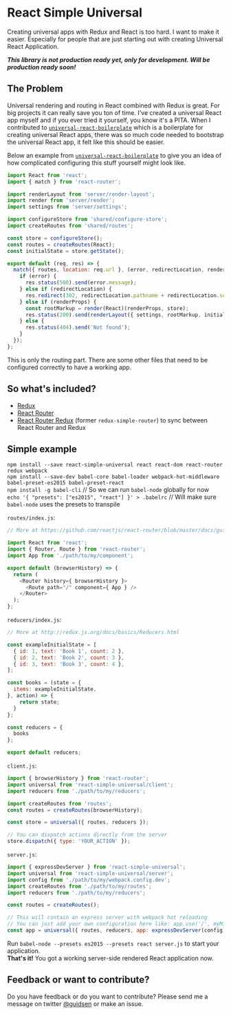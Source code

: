 # React Simple Universal
Creating universal apps with Redux and React is too hard. I want to make it easier. Especially for people that are just starting out with creating Universal React Application.

_**This library is not production ready yet, only for development. Will be production ready soon!**_

## The Problem
Universal rendering and routing in React combined with Redux is great. For big projects it can really save you ton of time.
I've created a universal React app myself and if you ever tried it yourself, you know it's a PITA. 
When I contributed to [`universal-react-boilerplate`](https://github.com/cloverfield-tools/universal-react-boilerplate) which is a boilerplate for creating universal React apps, there was so much code needed to bootstrap the universal React app, it felt like this should be easier.

Below an example from [`universal-react-boilerplate`](https://github.com/cloverfield-tools/universal-react-boilerplate) to give you an idea of how complicated configuring this stuff yourself might look like.

```javascript
import React from 'react';
import { match } from 'react-router';

import renderLayout from 'server/render-layout';
import render from 'server/render';
import settings from 'server/settings';

import configureStore from 'shared/configure-store';
import createRoutes from 'shared/routes';

const store = configureStore();
const routes = createRoutes(React);
const initialState = store.getState();

export default (req, res) => {
  match({ routes, location: req.url }, (error, redirectLocation, renderProps) => {
    if (error) {
      res.status(500).send(error.message);
    } else if (redirectLocation) {
      res.redirect(302, redirectLocation.pathname + redirectLocation.search);
    } else if (renderProps) {
      const rootMarkup = render(React)(renderProps, store);
      res.status(200).send(renderLayout({ settings, rootMarkup, initialState }));
    } else {
      res.status(404).send('Not found');
    }
  });
};
```

This is only the routing part. There are some other files that need to be configured correctly to have a working app.

## So what's included?
- [Redux](https://github.com/rackt/redux)
- [React Router](https://github.com/rackt/react-router)
- [React Router Redux](https://github.com/rackt/react-router-redux) (former `redux-simple-router`) to sync between React Router and Redux

## Simple example

`npm install --save react-simple-universal react react-dom react-router redux webpack`  
`npm install --save-dev babel-core babel-loader webpack-hot-middleware babel-preset-es2015 babel-preset-react`  
`npm install -g babel-cli` // So we can run `babel-node` globally for now  
`echo '{ "presets": ["es2015", "react"] }' > .babelrc` // Will make sure `babel-node` uses the presets to transpile

`routes/index.js`:
```javascript
// More at https://github.com/reactjs/react-router/blob/master/docs/guides/RouteConfiguration.md

import React from 'react';
import { Router, Route } from 'react-router';
import App from './path/to/my/component';

export default (browserHistory) => {
  return (
    <Router history={ browserHistory }>
      <Route path="/" component={ App } />
    </Router>
  );
};
```

`reducers/index.js`:
```javascript
// More at http://redux.js.org/docs/basics/Reducers.html

const exampleInitialState = [
  { id: 1, text: 'Book 1', count: 2 },
  { id: 2, text: 'Book 2', count: 3 },
  { id: 3, text: 'Book 3', count: 4 },
];

const books = (state = {
  items: exampleInitialState,
}, action) => {
    return state;
  }
};

const reducers = {
  books
};

export default reducers;
```

`client.js`:
```javascript
import { browserHistory } from 'react-router';
import universal from 'react-simple-universal/client';
import reducers from './path/to/my/reducers';

import createRoutes from 'routes';
const routes = createRoutes(browserHistory);

const store = universal({ routes, reducers });

// You can dispatch actions directly from the server
store.dispatch({ type: 'YOUR_ACTION' });
```

`server.js`:
```javascript
import { expressDevServer } from 'react-simple-universal';
import universal from 'react-simple-universal/server';
import config from './path/to/my/webpack.config.dev';
import createRoutes from './path/to/my/routes';
import reducers from './path/to/my/reducers';

const routes = createRoutes();

// This will contain an express server with webpack hot reloading
// You can just add your own configuration here like: app.use('/', myMiddleware)
const app = universal({ routes, reducers, app: expressDevServer(config) });
```

Run `babel-node --presets es2015 --presets react server.js` to start your application.  
**That's it!** You got a working server-side rendered React application now.

## Feedback or want to contribute?
Do you have feedback or do you want to contribute? Please send me a message on twitter [@guidsen](https://twitter.com/guidsen) or make an issue.
